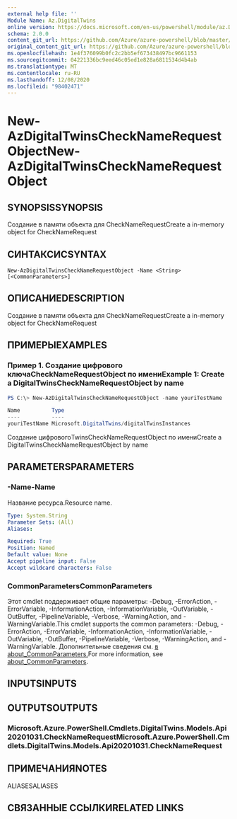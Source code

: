 ```yaml
---
external help file: ''
Module Name: Az.DigitalTwins
online version: https://docs.microsoft.com/en-us/powershell/module/az.DigitalTwins/new-AzDigitalTwinsCheckNameRequestObject
schema: 2.0.0
content_git_url: https://github.com/Azure/azure-powershell/blob/master/src/DigitalTwins/help/New-AzDigitalTwinsCheckNameRequestObject.md
original_content_git_url: https://github.com/Azure/azure-powershell/blob/master/src/DigitalTwins/help/New-AzDigitalTwinsCheckNameRequestObject.md
ms.openlocfilehash: 1e4f376099b0fc2c2bb5ef673438497bc9661153
ms.sourcegitcommit: 04221336bc9eed46c05ed1e828a6811534d4b4ab
ms.translationtype: MT
ms.contentlocale: ru-RU
ms.lasthandoff: 12/08/2020
ms.locfileid: "98402471"
---
```

# <span data-ttu-id="7e1c4-101">New-AzDigitalTwinsCheckNameRequestObject</span><span class="sxs-lookup"><span data-stu-id="7e1c4-101">New-AzDigitalTwinsCheckNameRequestObject</span></span>

## <span data-ttu-id="7e1c4-102">SYNOPSIS</span><span class="sxs-lookup"><span data-stu-id="7e1c4-102">SYNOPSIS</span></span>
<span data-ttu-id="7e1c4-103">Создание в памяти объекта для CheckNameRequest</span><span class="sxs-lookup"><span data-stu-id="7e1c4-103">Create a in-memory object for CheckNameRequest</span></span>

## <span data-ttu-id="7e1c4-104">СИНТАКСИС</span><span class="sxs-lookup"><span data-stu-id="7e1c4-104">SYNTAX</span></span>

```
New-AzDigitalTwinsCheckNameRequestObject -Name <String> [<CommonParameters>]
```

## <span data-ttu-id="7e1c4-105">ОПИСАНИЕ</span><span class="sxs-lookup"><span data-stu-id="7e1c4-105">DESCRIPTION</span></span>
<span data-ttu-id="7e1c4-106">Создание в памяти объекта для CheckNameRequest</span><span class="sxs-lookup"><span data-stu-id="7e1c4-106">Create a in-memory object for CheckNameRequest</span></span>

## <span data-ttu-id="7e1c4-107">ПРИМЕРЫ</span><span class="sxs-lookup"><span data-stu-id="7e1c4-107">EXAMPLES</span></span>

### <span data-ttu-id="7e1c4-108">Пример 1. Создание цифрового ключаCheckNameRequestObject по имени</span><span class="sxs-lookup"><span data-stu-id="7e1c4-108">Example 1: Create a DigitalTwinsCheckNameRequestObject by name</span></span>
```powershell
PS C:\> New-AzDigitalTwinsCheckNameRequestObject -name youriTestName

Name          Type
----          ----
youriTestName Microsoft.DigitalTwins/digitalTwinsInstances
```

<span data-ttu-id="7e1c4-109">Создание цифровогоTwinsCheckNameRequestObject по имени</span><span class="sxs-lookup"><span data-stu-id="7e1c4-109">Create a DigitalTwinsCheckNameRequestObject by name</span></span>

## <span data-ttu-id="7e1c4-110">PARAMETERS</span><span class="sxs-lookup"><span data-stu-id="7e1c4-110">PARAMETERS</span></span>

### <span data-ttu-id="7e1c4-111">-Name</span><span class="sxs-lookup"><span data-stu-id="7e1c4-111">-Name</span></span>
<span data-ttu-id="7e1c4-112">Название ресурса.</span><span class="sxs-lookup"><span data-stu-id="7e1c4-112">Resource name.</span></span>

```yaml
Type: System.String
Parameter Sets: (All)
Aliases:

Required: True
Position: Named
Default value: None
Accept pipeline input: False
Accept wildcard characters: False
```

### <span data-ttu-id="7e1c4-113">CommonParameters</span><span class="sxs-lookup"><span data-stu-id="7e1c4-113">CommonParameters</span></span>
<span data-ttu-id="7e1c4-114">Этот cmdlet поддерживает общие параметры: -Debug, -ErrorAction, -ErrorVariable, -InformationAction, -InformationVariable, -OutVariable, -OutBuffer, -PipelineVariable, -Verbose, -WarningAction, and -WarningVariable.</span><span class="sxs-lookup"><span data-stu-id="7e1c4-114">This cmdlet supports the common parameters: -Debug, -ErrorAction, -ErrorVariable, -InformationAction, -InformationVariable, -OutVariable, -OutBuffer, -PipelineVariable, -Verbose, -WarningAction, and -WarningVariable.</span></span> <span data-ttu-id="7e1c4-115">Дополнительные сведения см. [в about_CommonParameters.](http://go.microsoft.com/fwlink/?LinkID=113216)</span><span class="sxs-lookup"><span data-stu-id="7e1c4-115">For more information, see [about_CommonParameters](http://go.microsoft.com/fwlink/?LinkID=113216).</span></span>

## <span data-ttu-id="7e1c4-116">INPUTS</span><span class="sxs-lookup"><span data-stu-id="7e1c4-116">INPUTS</span></span>

## <span data-ttu-id="7e1c4-117">OUTPUTS</span><span class="sxs-lookup"><span data-stu-id="7e1c4-117">OUTPUTS</span></span>

### <span data-ttu-id="7e1c4-118">Microsoft.Azure.PowerShell.Cmdlets.DigitalTwins.Models.Api20201031.CheckNameRequest</span><span class="sxs-lookup"><span data-stu-id="7e1c4-118">Microsoft.Azure.PowerShell.Cmdlets.DigitalTwins.Models.Api20201031.CheckNameRequest</span></span>

## <span data-ttu-id="7e1c4-119">ПРИМЕЧАНИЯ</span><span class="sxs-lookup"><span data-stu-id="7e1c4-119">NOTES</span></span>

<span data-ttu-id="7e1c4-120">ALIASES</span><span class="sxs-lookup"><span data-stu-id="7e1c4-120">ALIASES</span></span>

## <span data-ttu-id="7e1c4-121">СВЯЗАННЫЕ ССЫЛКИ</span><span class="sxs-lookup"><span data-stu-id="7e1c4-121">RELATED LINKS</span></span>

